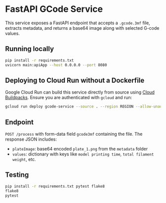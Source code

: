 # FastAPI GCode Service

This service exposes a FastAPI endpoint that accepts a `.gcode.3mf` file, extracts metadata, and returns a base64 image along with selected G-code values.

## Running locally

```bash
pip install -r requirements.txt
uvicorn main:apiApp --host 0.0.0.0 --port 8080
```

## Deploying to Cloud Run without a Dockerfile

Google Cloud Run can build this service directly from source using [Cloud Buildpacks](https://cloud.google.com/run/docs/deploying-source-code). Ensure you are authenticated with `gcloud` and run:

```bash
gcloud run deploy gcode-service --source . --region REGION --allow-unauthenticated
```

## Endpoint

`POST /process` with form-data field `gcode3mf` containing the file. The response JSON includes:

- `plateImage`: base64 encoded `plate_1.png` from the `metadata` folder
- `values`: dictionary with keys like `model printing time`, `total filament weight`, etc.

## Testing

```bash
pip install -r requirements.txt pytest flake8
flake8
pytest
```
